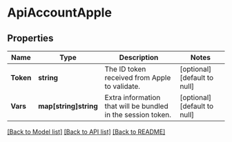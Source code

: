 # ApiAccountApple

## Properties
Name | Type | Description | Notes
------------ | ------------- | ------------- | -------------
**Token** | **string** | The ID token received from Apple to validate. | [optional] [default to null]
**Vars** | **map[string]string** | Extra information that will be bundled in the session token. | [optional] [default to null]

[[Back to Model list]](../README.md#documentation-for-models) [[Back to API list]](../README.md#documentation-for-api-endpoints) [[Back to README]](../README.md)



